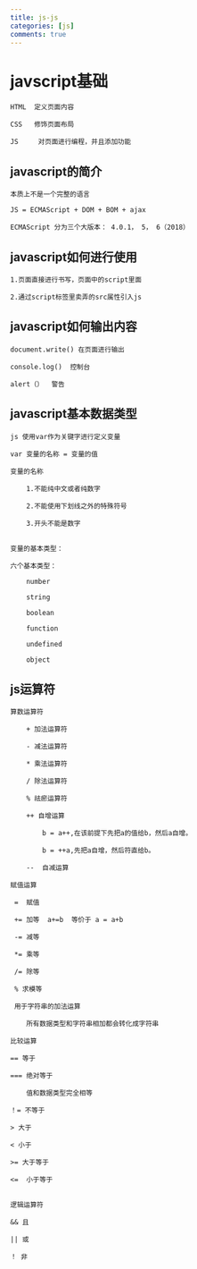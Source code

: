 ```yaml
---
title: js-js
categories: [js]
comments: true
---
```


# javscript基础

    HTML  定义页面内容

    CSS   修饰页面布局

    JS     对页面进行编程，并且添加功能
##  javascript的简介

    本质上不是一个完整的语言

    JS = ECMAScript + DOM + BOM + ajax

    ECMAScript 分为三个大版本： 4.0.1， 5， 6（2018）

    
##  javascript如何进行使用

    1.页面直接进行书写，页面中的script里面

    2.通过script标签里卖弄的src属性引入js

##  javascript如何输出内容 

    document.write() 在页面进行输出

    console.log()  控制台

    alert（）  警告



## javascript基本数据类型

    js 使用var作为关键字进行定义变量

    var 变量的名称 = 变量的值

    变量的名称

        1.不能纯中文或者纯数字

        2.不能使用下划线之外的特殊符号

        3.开头不能是数字


    变量的基本类型：

    六个基本类型：
    
        number

        string 

        boolean

        function

        undefined

        object

## js运算符


    算数运算符

        + 加法运算符
        
        - 减法运算符

        * 乘法运算符

        / 除法运算符

        % 祛瘀运算符

        ++ 自增运算

            b = a++,在该前提下先把a的值给b，然后a自增。

            b = ++a,先把a自增，然后符直给b。

        --  自减运算

    赋值运算

     =  赋值

     += 加等  a+=b  等价于 a = a+b

     -= 减等 

     *= 乘等

     /= 除等

     % 求模等

     用于字符串的加法运算

        所有数据类型和字符串相加都会转化成字符串

    比较运算

    == 等于

    === 绝对等于
        
        值和数据类型完全相等
    
    ！= 不等于

    > 大于

    < 小于

    >= 大于等于

    <=  小于等于


    逻辑运算符

    && 且

    || 或

    ！ 非